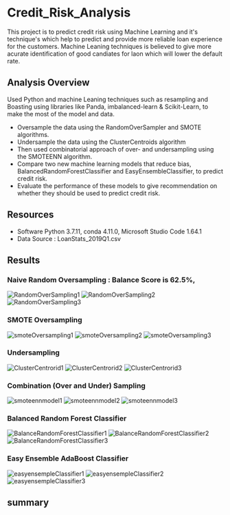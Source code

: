 # Credit_Risk_Analysis

This project is to predict credit risk using Machine Learning and it's technique's which help to predict and provide more reliable loan experience for the customers. Machine Leaning techniques is believed to give more acurate identification of good candiates for laon which will lower the default rate.

## Analysis Overview 

Used Python and machine Leaning techniques such as resampling and Boasting using libraries like Panda, imbalanced-learn & Scikit-Learn,  to make the most of the model and data. 

* Oversample the data using the RandomOverSampler and SMOTE algorithms.
* Undersample the data using the ClusterCentroids algorithm
* Then used combinatorial approach of over- and undersampling using the SMOTEENN algorithm.
* Compare two new machine learning models that reduce bias, BalancedRandomForestClassifier and EasyEnsembleClassifier, to predict credit risk.
* Evaluate the performance of these models to give recommendation on whether they should be used to predict credit risk.

## Resources

* Software Python 3.7.11, conda 4.11.0, Microsoft Studio Code 1.64.1
* Data Source : LoanStats_2019Q1.csv

## Results

### Naive Random Oversampling : Balance Score is 62.5%, 
![RandomOverSampling1](https://user-images.githubusercontent.com/91766890/153807333-31410d85-cb52-46ac-8226-88f936173c13.png)
![RandomOverSampling2](https://user-images.githubusercontent.com/91766890/153807343-7e32a761-8f0b-402a-a340-2c2a12c6ced5.png)
![RandomOverSampling3](https://user-images.githubusercontent.com/91766890/153807351-fefd4286-74ba-42ab-b0e3-24c651bdb91c.png)

### SMOTE Oversampling

![smoteOversampling1](https://user-images.githubusercontent.com/91766890/153807713-69ae4348-cde2-436e-9847-573b4ca82a16.png)
![smoteOversampling2](https://user-images.githubusercontent.com/91766890/153807729-0a099990-1c60-4b50-93cd-6af0beb70247.png)
![smoteOversampling3](https://user-images.githubusercontent.com/91766890/153807738-8cfc39d7-c2da-4175-8293-a0e2a2095526.png)

### Undersampling

![ClusterCentrorid1](https://user-images.githubusercontent.com/91766890/153807855-a00f9156-d660-430f-b5c2-958acd91c1a4.png)
![ClusterCentrorid2](https://user-images.githubusercontent.com/91766890/153807874-dd621863-dcf2-4f93-bf51-718c594e1e67.png)
![ClusterCentrorid3](https://user-images.githubusercontent.com/91766890/153807884-7e2ec99b-ba00-45a8-b38e-11435c29c9f9.png)

### Combination (Over and Under) Sampling

![smoteennmodel1](https://user-images.githubusercontent.com/91766890/153808059-bbf0ee7c-3bdc-4cd2-9192-2e972198c0eb.png)
![smoteennmodel2](https://user-images.githubusercontent.com/91766890/153808072-9c051ebd-4c1e-43fd-9500-c63769a0fbc6.png)
![smoteennmodel3](https://user-images.githubusercontent.com/91766890/153808082-57791153-5a1f-425f-93cd-69ab66029bd7.png)

### Balanced Random Forest Classifier

![BalanceRandomForestClassifier1](https://user-images.githubusercontent.com/91766890/153808208-270ab519-4285-450d-a901-79783ae2c477.png)
![BalanceRandomForestClassifier2](https://user-images.githubusercontent.com/91766890/153808218-34b69384-0e2d-4784-b97d-5ef6f8865d39.png)
![BalanceRandomForestClassifier3](https://user-images.githubusercontent.com/91766890/153808223-91289d86-ed6c-4219-ad12-a5b71f9ab3b5.png)

### Easy Ensemble AdaBoost Classifier
![easyensempleClassifier1](https://user-images.githubusercontent.com/91766890/153808586-b84cb91e-d0ae-4a52-8249-e3512f3f0877.png)
![easyensempleClassifier2](https://user-images.githubusercontent.com/91766890/153808615-10bed080-a478-4e69-8cd5-c4697f58d35c.png)
![easyensempleClassifier3](https://user-images.githubusercontent.com/91766890/153808623-fa572a57-75e2-4d14-863d-51ba30af59da.png)

## summary
